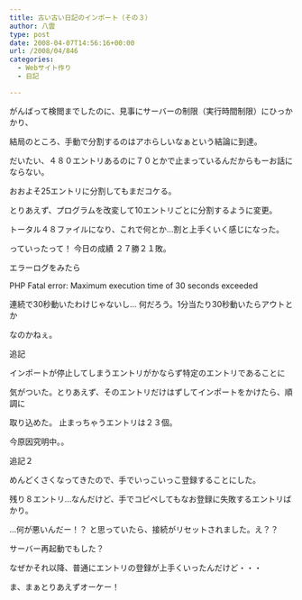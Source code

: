 ```yaml
---
title: 古い古い日記のインポート（その３）
author: 八雲
type: post
date: 2008-04-07T14:56:16+00:00
url: /2008/04/846
categories:
  - Webサイト作り
  - 日記

---
```

がんばって検閲までしたのに、見事にサーバーの制限（実行時間制限）にひっかかり、
  
結局のところ、手動で分割するのはアホらしいなぁという結論に到達。

だいたい、４８０エントリあるのに７０とかで止まっているんだからもーお話にならない。
  
おおよそ25エントリに分割してもまだコケる。
  
とりあえず、プログラムを改変して10エントリごとに分割するように変更。
  
トータル４８ファイルになり、これで何とか…割と上手くいく感じになった。

っていったって！ 今日の成績 ２７勝２１敗。

エラーログをみたら
  
PHP Fatal error: Maximum execution time of 30 seconds exceeded
  
連続で30秒動いたわけじゃないし… 何だろう。1分当たり30秒動いたらアウトとか
  
なのかねぇ。

追記
  
インポートが停止してしまうエントリがかならず特定のエントリであることに
  
気がついた。とりあえず、そのエントリだけはずしてインポートをかけたら、順調に
  
取り込めた。 止まっちゃうエントリは２３個。
  
今原因究明中。。

追記２
  
めんどくさくなってきたので、手でいっこいっこ登録することにした。
  
残り８エントリ…なんだけど、手でコピペしてもなお登録に失敗するエントリばかり。

…何が悪いんだー！？ と思っていたら、接続がリセットされました。え？？
  
サーバー再起動でもした？

なぜかそれ以降、普通にエントリの登録が上手くいったんだけど・・・
  
ま、まぁとりあえずオーケー！